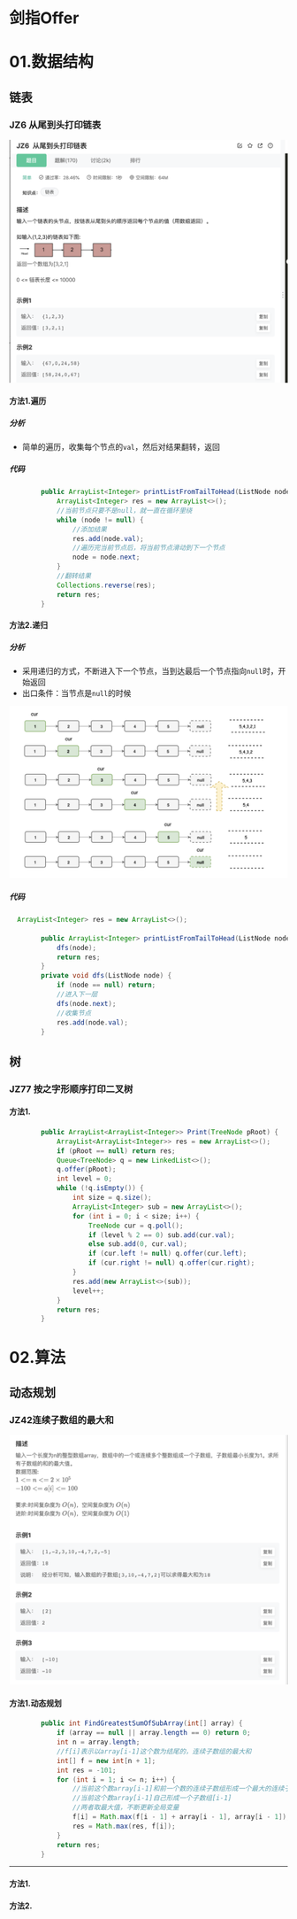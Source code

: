 # 剑指Offer

# 01.数据结构

## 链表

### JZ6 从尾到头打印链表

![](/imgs/swordoffer/image-20220307191118762.png)

#### 方法1.遍历

##### 分析

- 简单的遍历，收集每个节点的`val`，然后对结果翻转，返回

##### 代码

```java
        public ArrayList<Integer> printListFromTailToHead(ListNode node) {
            ArrayList<Integer> res = new ArrayList<>();
            //当前节点只要不是null，就一直在循环里绕
            while (node != null) {
                //添加结果
                res.add(node.val);
                //遍历完当前节点后，将当前节点滑动到下一个节点
                node = node.next;
            }
            //翻转结果
            Collections.reverse(res);
            return res;
        }
```

#### 方法2.递归

##### 分析

- 采用递归的方式，不断进入下一个节点，当到达最后一个节点指向`null`时，开始返回
- 出口条件：当节点是`null`的时候

![image-20220307191100466](/imgs/swordoffer/image-20220307191100466.png)

##### 代码

```java
  ArrayList<Integer> res = new ArrayList<>();

        public ArrayList<Integer> printListFromTailToHead(ListNode node) {
            dfs(node);
            return res;
        }
        private void dfs(ListNode node) {
            if (node == null) return;
            //进入下一层
            dfs(node.next);
            //收集节点
            res.add(node.val);
        }
```





## 树

### JZ77 按之字形顺序打印二叉树

#### 方法1.

```java
        public ArrayList<ArrayList<Integer>> Print(TreeNode pRoot) {
            ArrayList<ArrayList<Integer>> res = new ArrayList<>();
            if (pRoot == null) return res;
            Queue<TreeNode> q = new LinkedList<>();
            q.offer(pRoot);
            int level = 0;
            while (!q.isEmpty()) {
                int size = q.size();
                ArrayList<Integer> sub = new ArrayList<>();
                for (int i = 0; i < size; i++) {
                    TreeNode cur = q.poll();
                    if (level % 2 == 0) sub.add(cur.val);
                    else sub.add(0, cur.val);
                    if (cur.left != null) q.offer(cur.left);
                    if (cur.right != null) q.offer(cur.right);
                }
                res.add(new ArrayList<>(sub));
                level++;
            }
            return res;
        }
```



# 02.算法



## 动态规划

### JZ42连续子数组的最大和

![](/imgs/swordoffer/JZ_42_title.png)

#### 方法1.动态规划

```java
        public int FindGreatestSumOfSubArray(int[] array) {
            if (array == null || array.length == 0) return 0;
            int n = array.length;
            //f[i]表示以array[i-1]这个数为结尾的，连续子数组的最大和
            int[] f = new int[n + 1];
            int res = -101;
            for (int i = 1; i <= n; i++) {
                //当前这个数array[i-1]和前一个数的连续子数组形成一个最大的连续子数组：[...i-2,i-1]
                //当前这个数array[i-1]自己形成一个子数组[i-1]
                //两者取最大值，不断更新全局变量
                f[i] = Math.max(f[i - 1] + array[i - 1], array[i - 1]);
                res = Math.max(res, f[i]);
            }
            return res;
        }
```















---

#### 方法1.

#### 方法2.